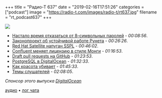 +++
title = "Радио-Т 637"
date = "2019-02-16T17:51:26"
categories = ["podcast"]
image = "https://radio-t.com/images/radio-t/rt637.jpg"
filename = "rt_podcast637"
+++

![](https://radio-t.com/images/radio-t/rt637.jpg)

- [Настало время отказаться от 8–символьных паролей](https://www.tomsguide.com/us/8-character-password-dead,news-29429.html) - *00:08:56*.
- [Законопроект об устойчивой работе Рунета](https://habr.com/ru/post/440006/) - *00:26:26*.
- [Red Hat Satellite напуган SSPL](https://www.redhat.com/en/blog/red-hat-satellite-standardize-postgresql-backend) - *00:46:02*.
- [Confluent меняет лицензию в стиле Монги](https://www.confluent.io/blog/license-changes-confluent-platform) - *01:16:53*.
- [Draft pull requests на GitHub](https://github.blog/2019-02-14-introducing-draft-pull-requests/) - *01:23:53*.
- [PostgreSQL в DigitalOcean](https://blog.digitalocean.com/announcing-managed-databases-for-postgresql/?utm_medium=email) - *01:32:33*.
- [Как красота убивает](https://uxdesign.cc/how-white-space-killed-an-enterprise-app-and-why-data-density-matters-b3afad6a5f2a?gi=f389c4ebc085) - *01:45:33*.
- [Темы слушателей](https://radio-t.com/p/2019/02/12/prep-637/) - *02:08:05*.

*Спонсор этого выпуска [DigitalOcean](https://www.digitalocean.com)*


[аудио](http://cdn.radio-t.com/rt_podcast637.mp3) • [лог чата](http://chat.radio-t.com/logs/radio-t-637.html)
<audio src="http://cdn.radio-t.com/rt_podcast637.mp3" preload="none"></audio>
